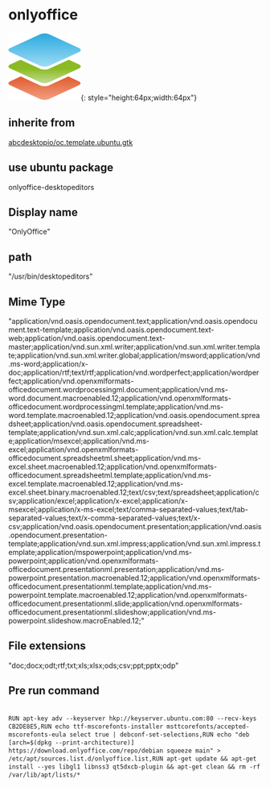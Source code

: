 # onlyoffice
![onlyoffice-desktopeditors.svg](/applications/icons/onlyoffice-desktopeditors.svg){: style="height:64px;width:64px"}
## inherite from
[abcdesktopio/oc.template.ubuntu.gtk](abcdesktopio/oc.template.ubuntu.gtk.md)
## use ubuntu package
onlyoffice-desktopeditors
## Display name
"OnlyOffice"
## path
"/usr/bin/desktopeditors"
## Mime Type
"application/vnd.oasis.opendocument.text;application/vnd.oasis.opendocument.text-template;application/vnd.oasis.opendocument.text-web;application/vnd.oasis.opendocument.text-master;application/vnd.sun.xml.writer;application/vnd.sun.xml.writer.template;application/vnd.sun.xml.writer.global;application/msword;application/vnd.ms-word;application/x-doc;application/rtf;text/rtf;application/vnd.wordperfect;application/wordperfect;application/vnd.openxmlformats-officedocument.wordprocessingml.document;application/vnd.ms-word.document.macroenabled.12;application/vnd.openxmlformats-officedocument.wordprocessingml.template;application/vnd.ms-word.template.macroenabled.12;application/vnd.oasis.opendocument.spreadsheet;application/vnd.oasis.opendocument.spreadsheet-template;application/vnd.sun.xml.calc;application/vnd.sun.xml.calc.template;application/msexcel;application/vnd.ms-excel;application/vnd.openxmlformats-officedocument.spreadsheetml.sheet;application/vnd.ms-excel.sheet.macroenabled.12;application/vnd.openxmlformats-officedocument.spreadsheetml.template;application/vnd.ms-excel.template.macroenabled.12;application/vnd.ms-excel.sheet.binary.macroenabled.12;text/csv;text/spreadsheet;application/csv;application/excel;application/x-excel;application/x-msexcel;application/x-ms-excel;text/comma-separated-values;text/tab-separated-values;text/x-comma-separated-values;text/x-csv;application/vnd.oasis.opendocument.presentation;application/vnd.oasis.opendocument.presentation-template;application/vnd.sun.xml.impress;application/vnd.sun.xml.impress.template;application/mspowerpoint;application/vnd.ms-powerpoint;application/vnd.openxmlformats-officedocument.presentationml.presentation;application/vnd.ms-powerpoint.presentation.macroenabled.12;application/vnd.openxmlformats-officedocument.presentationml.template;application/vnd.ms-powerpoint.template.macroenabled.12;application/vnd.openxmlformats-officedocument.presentationml.slide;application/vnd.openxmlformats-officedocument.presentationml.slideshow;application/vnd.ms-powerpoint.slideshow.macroEnabled.12;"
## File extensions
"doc;docx;odt;rtf;txt;xls;xlsx;ods;csv;ppt;pptx;odp"
## Pre run command

```

RUN apt-key adv --keyserver hkp://keyserver.ubuntu.com:80 --recv-keys CB2DE8E5,RUN echo ttf-mscorefonts-installer msttcorefonts/accepted-mscorefonts-eula select true | debconf-set-selections,RUN echo "deb [arch=$(dpkg --print-architecture)] https://download.onlyoffice.com/repo/debian squeeze main" > /etc/apt/sources.list.d/onlyoffice.list,RUN apt-get update && apt-get install --yes libgl1 libnss3 qt5dxcb-plugin && apt-get clean && rm -rf /var/lib/apt/lists/*
```
